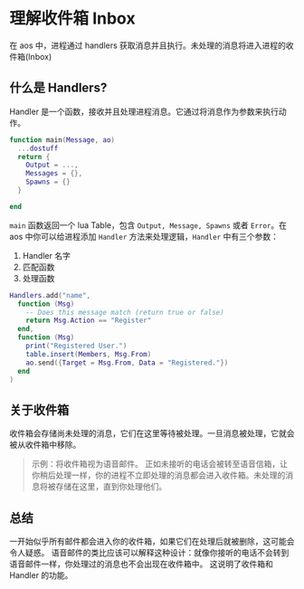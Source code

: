 # 理解收件箱 Inbox

在 aos 中，进程通过 handlers 获取消息并且执行。未处理的消息将进入进程的收件箱(Inbox)

## 什么是 Handlers?

Handler 是一个函数，接收并且处理进程消息。它通过将消息作为参数来执行动作。

```lua
function main(Message, ao)
  ...dostuff
  return {
    Output = ...,
    Messages = {},
    Spawns = {}
  }

end
```

`main` 函数返回一个 lua Table，包含 `Output, Message, Spawns` 或者 `Error`。在 aos 中你可以给进程添加 `Handler` 方法来处理逻辑，`Handler` 中有三个参数：

1. Handler 名字
2. 匹配函数
3. 处理函数

```lua
Handlers.add("name",
  function (Msg)
    -- Does this message match (return true or false)
    return Msg.Action == "Register"
  end,
  function (Msg)
    print("Registered User.")
    table.insert(Members, Msg.From)
    ao.send({Target = Msg.From, Data = "Registered."})
  end
)
```

## 关于收件箱

收件箱会存储尚未处理的消息，它们在这里等待被处理。一旦消息被处理，它就会被从收件箱中移除。

> 示例：将收件箱视为语音邮件。 正如未接听的电话会被转至语音信箱，让你稍后处理一样，你的进程不立即处理的消息都会进入收件箱。未处理的消息将被存储在这里，直到你处理他们。

## 总结

一开始似乎所有邮件都会进入你的收件箱，如果它们在处理后就被删除，这可能会令人疑惑。 语音邮件的类比应该可以解释这种设计：就像你接听的电话不会转到语音邮件一样，你处理过的消息也不会出现在收件箱中。 这说明了收件箱和 Handler 的功能。
